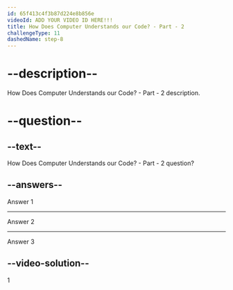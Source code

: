 ```yaml
---
id: 65f413c4f3b87d224e8b856e
videoId: ADD YOUR VIDEO ID HERE!!!
title: How Does Computer Understands our Code? - Part - 2
challengeType: 11
dashedName: step-8
---
```


# --description--

How Does Computer Understands our Code? - Part - 2 description.

# --question--

## --text--

How Does Computer Understands our Code? - Part - 2 question?

## --answers--

Answer 1

---

Answer 2

---

Answer 3

## --video-solution--

1
